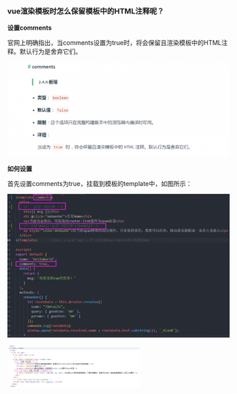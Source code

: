 ### vue渲染模板时怎么保留模板中的HTML注释呢？

**设置comments**

官网上明确指出，当comments设置为true时，将会保留且渲染模板中的HTML注释。默认行为是舍弃它们。

![](./images/GTL5FOQZ6IK3D3-788x335.png)

**如何设置**

首先设置comments为true，挂载到模板的template中，如图所示：

![](./images/AP8FK2ZQ0NTOVC6BWL10R-768x498.png)

![](./images/@KO@3M3I84R8225BUBF3F-300x98.png)

